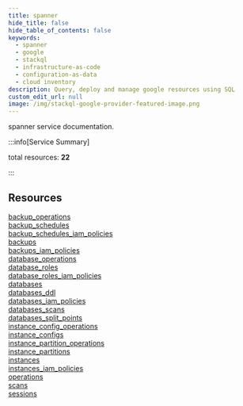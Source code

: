 ```yaml
---
title: spanner
hide_title: false
hide_table_of_contents: false
keywords:
  - spanner
  - google
  - stackql
  - infrastructure-as-code
  - configuration-as-data
  - cloud inventory
description: Query, deploy and manage google resources using SQL
custom_edit_url: null
image: /img/stackql-google-provider-featured-image.png
---
```


spanner service documentation.

:::info[Service Summary]

total resources: __22__  

:::

## Resources
<div class="row">
<div class="providerDocColumn">
<a href="/services/spanner/backup_operations/">backup_operations</a><br />
<a href="/services/spanner/backup_schedules/">backup_schedules</a><br />
<a href="/services/spanner/backup_schedules_iam_policies/">backup_schedules_iam_policies</a><br />
<a href="/services/spanner/backups/">backups</a><br />
<a href="/services/spanner/backups_iam_policies/">backups_iam_policies</a><br />
<a href="/services/spanner/database_operations/">database_operations</a><br />
<a href="/services/spanner/database_roles/">database_roles</a><br />
<a href="/services/spanner/database_roles_iam_policies/">database_roles_iam_policies</a><br />
<a href="/services/spanner/databases/">databases</a><br />
<a href="/services/spanner/databases_ddl/">databases_ddl</a><br />
<a href="/services/spanner/databases_iam_policies/">databases_iam_policies</a>
</div>
<div class="providerDocColumn">
<a href="/services/spanner/databases_scans/">databases_scans</a><br />
<a href="/services/spanner/databases_split_points/">databases_split_points</a><br />
<a href="/services/spanner/instance_config_operations/">instance_config_operations</a><br />
<a href="/services/spanner/instance_configs/">instance_configs</a><br />
<a href="/services/spanner/instance_partition_operations/">instance_partition_operations</a><br />
<a href="/services/spanner/instance_partitions/">instance_partitions</a><br />
<a href="/services/spanner/instances/">instances</a><br />
<a href="/services/spanner/instances_iam_policies/">instances_iam_policies</a><br />
<a href="/services/spanner/operations/">operations</a><br />
<a href="/services/spanner/scans/">scans</a><br />
<a href="/services/spanner/sessions/">sessions</a>
</div>
</div>